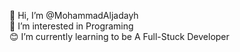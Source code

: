 
👋 Hi, I’m @MohammadAljadayh  
👀 I’m interested in Programing   
:blush: I’m currently learning to be A Full-Stuck Developer   

